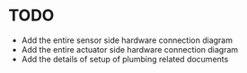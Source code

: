 # TODO
* Add the entire sensor side hardware connection diagram
* Add the entire actuator side hardware connection diagram
* Add the details of setup of plumbing related documents  